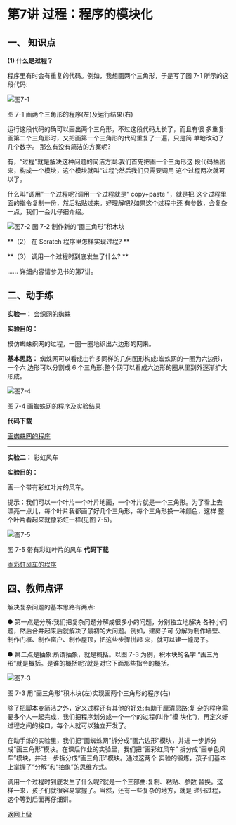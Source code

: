 # 第7讲 过程：程序的模块化


## 一、	知识点

**(1) 什么是过程？** 

程序里有时会有重复的代码。例如，我想画两个三角形，于是写了图 7-1 所示的这段代码:

![图7-1](Figures/Lec7-1.png)

图 7-1 画两个三角形的程序(左)及运行结果(右)

运行这段代码的确可以画出两个三角形，不过这段代码太长了，而且有很 多重复:画第二个三角形时，又把画第一个三角形的代码重复了一遍，只是简 单地改动了几个数字。
那么有没有简洁的方案呢?

有，“过程”就是解决这种问题的简洁方案:我们首先把画一个三角形这 段代码抽出来，构成一个模块，这个模块就叫“过程”;然后我们只需要调用 这个过程两次就可以了。

什么叫“调用”一个过程呢?调用一个过程就是“ copy+paste ”，就是把 这个过程里面的指令复制一份，然后粘贴过来。好理解吧?如果这个过程中还 有参数，会复杂一点，我们一会儿仔细介绍。


![图7-2](Figures/Lec7-2.png)
图 7-2 制作新的“画三角形”积木块

**（2）	在 Scratch 程序里怎样实现过程? **

**（3）	调用一个过程时到底发生了什么? **

......
详细内容请参见书的第7讲。

## 二、动手练

**实验一：** 会织网的蜘蛛

**实验目的：** 

模仿蜘蛛织网的过程，一圈一圈地织出六边形的网来。 

**基本思路：** 
蜘蛛网可以看成由许多同样的几何图形构成:蜘蛛网的一圈为六边形，一个六 边形可以分割成 6 个三角形;整个网可以看成六边形的圈从里到外逐渐扩大形成。

![图7-4](Figures/Lec7-4.png)

图 7-4 画蜘蛛网的程序及实验结果

**代码下载** 

[画蜘蛛网的程序](Code/第7讲-蜘蛛网.sb3) 

--- 

**实验二：** 彩虹风车

**实验目的：** 

画一个带有彩虹叶片的风车。

提示：我们可以一个叶片一个叶片地画，一个叶片就是一个三角形。为了看上去
漂亮一点儿，每个叶片我都画了好几个三角形，每个三角形换一种颜色，这样 整个叶片看起来就像彩虹一样(见图 7-5)。

![图7-5](Figures/Lec7-5.png)

图 7-5 带有彩虹叶片的风车
**代码下载** 

[画彩虹风车的程序](Code/第7讲-风车.sb3) 



## 四、教师点评
解决复杂问题的基本思路有两点:

● 第一点是分解:我们把复杂问题分解成很多小的问题，分别独立地解决
各种小问题，然后合并起来后就解决了最初的大问题。例如，建房子可 分解为制作墙壁、制作门框、制作窗户、制作屋顶，把这些步骤拼起 来，就可以建一幢房子。

● 第二点是抽象:所谓抽象，就是概括。以图 7-3 为例，积木块的名字 “画三角形”就是概括。是谁的概括呢?就是对它下面那些指令的概括。

![图7-3](Figures/Lec7-3.png)

图 7-3 用“画三角形”积木块(左)实现画两个三角形的程序(右)

除了把脚本变简洁之外，定义过程还有其他的好处:有助于厘清思路;复 杂的程序需要多个人一起完成，我们把程序划分成一个一个的过程(叫作“模 块化”)，再定义好过程之间的接口，每个人就可以独立开发了。

在动手练的实验里，我们把“画蜘蛛网”拆分成“画六边形”模块，并进 一步拆分成“画三角形”模块。在课后作业的实验里，我们把“画彩虹风车” 拆分成“画单色风车”模块，并进一步拆分成“画三角形”模块。通过这两个 实验的锻炼，孩子们基本上掌握了“分解”和“抽象”的思维方式。

调用一个过程时到底发生了什么呢?就是一个三部曲:复制、粘贴、参数 替换。这样一来，孩子们就很容易掌握了。当然，还有一些复杂的地方，就是 递归过程，这个等到后面再仔细讲。
 



[返回上级](index.md)


